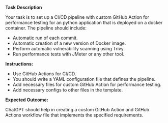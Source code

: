 **Task Description**

Your task is to set up a CI/CD pipeline with custom GitHub Action for performance testing for an python application that is deployed on a docker container.
The pipeline should include:
* Automatic run of each commit.
* Automatic creation of a new version of Docker image.
* Perform automatic vulnerability scanning using Trivy.
* Run performance tests with JMeter or any other tool.

**Instructions:**
* Use GitHub Actions for CI/CD.
* You should write a YAML configuration file that defines the pipeline.
* Add necessary files for custom GitHub Action for performance testing.
* Add necessary configs to other files in the template.

**Expected Outcome:**

ChatGPT should help in creating a custom GitHub Action and GitHub Actions workflow file that implements the specified requirements.